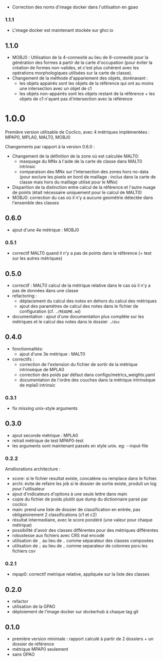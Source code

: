 - Correction des noms d'image docker dans l'utilisation en gpao

### 1.1.1

- L'image docker est maintenant stockée sur ghcr.io

## 1.1.0

- MOBJ0 : Utilisation de la 4-connexité au lieu de 8-connexité pour la génération des formes à partir de la carte
d'occupation (pour éviter la création de formes non-valides, et c'est plus cohérent avec les opérations morphologiques
utilisées sur la carte de classe).
- Changement de la méthode d'appariement des objets, dorénavant :
  - les objets appairés sont les objets de la référence qui ont au moins une intersection avec un objet de c1
  - les objets non-appairés sont les objets restant de la référence + les objets de c1 n'ayant pas d'intersection avec
la référence

# 1.0.0

Première version utilisable de Coclico, avec 4 métriques implémentées : MPAP0, MPLA0, MALT0, MOBJ0

Changements par rapport à la version 0.6.0 :
- Changement de la définition de la zone où est calculée MALT0:
  - masquage du MNx à l'aide de la carte de classe dans MALT0 intrinsic
  - comparaison des MNx sur l'intersection des zones hors no-data (pour exclure les pixels en bord de maillage :
  inclus dans la carte de classe mais hors du maillage utilisé pour le MNx)
- Disparition de la distinction entre calcul de la référence et l'autre nuage de points (était nécessaire uniquement
pour le calcul de MALT0)
- MOBJ0: correction du cas où il n'y a aucune geométrie détectée dans l'ensemble des classes

## 0.6.0
- ajout d'une 4e métrique : MOBJ0

### 0.5.1
- correctif MALT0 quand il n'y a pas de points dans la référence (+ test sur les autres métriques)

## 0.5.0
- correctif : MALT0 calcul de la métrique relative dans le cas où il n'y a pas de données dans une classe
- refactoring :
  - déplacement du calcul des notes en dehors du calcul des métriques
  - ajout des paramètres de calcul des notes dans le fichier de configuration (cf. `./README.md`)
- documentation : ajout d'une documentation plus complète sur les métriques et le calcul des
notes dans le dossier `./doc`

## 0.4.0
- fonctionnalités:
  - ajout d'une 3e métrique : MALT0
- correctifs :
  - correction de l'extension du fichier de sortir de la métrique intrinsèque de MPLA0
  - correction des poids par défaut dans configs/metrics_weights.yaml
  - documentation de l'ordre des couches dans la métrique intrinsèque de mpla0 intrinsic

### 0.3.1
- fix missing unix-style arguments

## 0.3.0
- ajout seconde métrique : MPLA0
- retrait métrique de test MPAP0-test
- les arguments sont maintenant passés en style unix. eg: --input-file

### 0.2.2
Améliorations architecture :
- score: si le fichier resultat existe, concatène ou remplace dans le fichier.
- archi: évite de refaire les job si le dossier de sortie existe, produit un log pour l'utilisateur
- ajout d'indicateurs d'options à une seule lettre dans main
- copie du fichier de poids plutôt que dump du dictionnaire parsé par coclico
- main: prend une liste de dossier de classification en entrée, pas obligatoirement 2 classifications (c1 et c2)
- résultat intermediaire, avec le score pondéré (une valeur pour chaque métrique)
- possibilité d'avoir des classes différentes pour des métriques différentes
- robustesse aux fichiers avec CRS mal encodé
- utilisation de `_` au lieu de `,` comme séparateur des classes composées
- utilisation de `;` au lieu de `,` comme separateur de colonnes poru les fichiers csv

### 0.2.1
- mpap0: correctif metrique relative, appliquée sur la liste des classes

## 0.2.0
- refactor
- utilisation de la GPAO
- déploiement de l'image docker sur dockerhub à chaque tag git

## 0.1.0
- première version minimale : rapport calculé à partir de 2 dossiers + un dossier de référence
- métrique MPAP0 seulement
- sans GPAO
